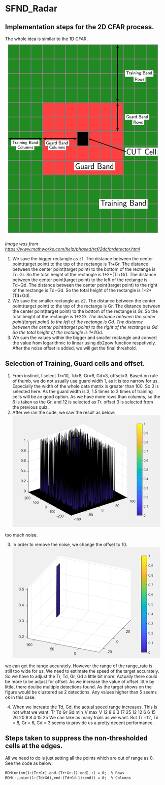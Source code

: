 # SFND_Radar

## **Implementation steps for the 2D CFAR process.**
The whole idea is similar to the 1D CFAR. 
![alt text](https://github.com/XunOuyang/SFND_Radar/blob/master/image/cfar2dbands.png)

*Image was from https://www.mathworks.com/help/phased/ref/2dcfardetector.html*
1. We save the bigger rectangle as z1. 
   The distance between the center point(target point) to the top of the rectange is Tr+Gr.
   The distance between the center point(target point) to the bottom of the rectange is Tr+Gr.
   So the total height of the rectangle is 1+2*(Tr+Gr).
   The distance between the center point(target point) to the left of the rectange is Td+Gd.
   The distance between the center point(target point) to the right of the rectange is Td+Gd.
   So the total height of the rectangle is 1+2*(Td+Gd).
2. We save the smaller rectangle as z2.
   The distance between the center point(target point) to the top of the rectange is Gr.
   The distance between the center point(target point) to the bottom of the rectange is Gr.
   So the total height of the rectangle is 1+2*Gr.
   The distance between the center point(target point) to the left of the rectange is Gd.
   The distance between the center point(target point) to the right of the rectange is Gd.
   So the total height of the rectangle is 1+2*Gd.
3. We sum the values within the bigger and smaller rectangle and convert the value from logarithmic to linear using db2pow function respetively. After the noise offset is added, we will get the final threshold. 
 

## **Selection of Training, Guard cells and offset.**
1. From instinct, I select Tr=10, Td=8, Gr=6, Gd=3, offset=3.
    Based on rule of thumb, we do not usually use guard width 1, as it is too narrow for us. Especially the width of the whole data matrix is greater than 100. So 3 is selected here. As the guard width is 3, 1.5 times to 3 times of training cells will be an good option. As we have more rows than columns, so the 6 is taken as the Gr, and 12 is selected as Tr. offset 3 is selected from the previous quiz.
2. After we ran the code, we saw the result as below:
![alt text](https://github.com/XunOuyang/SFND_Radar/blob/master/image/1.PNG)

too much noise.

3. In order to remove the noise, we change the offset to 10.
![alt text](https://github.com/XunOuyang/SFND_Radar/blob/master/image/2.PNG)

we can get the range accurately. However the range of the range_rate is still too wide for us. We need to estimate the speed of the target accurately. So we have to adjust the Tr, Td, Gr, Gd a little bit more. Actually there could be more to be adjust for offset. As we increase the value of offset little by little, there doulbe multiple detections found. As the target shows on the figure would be clustered as 2 detections. Any values higher than 5 seems ok in this case.

4. When we increate the Td, Gd, the actual speed range increases. This is not what we want. 
Tr  Td  Gr  Gd  min_V max_V
12  8   6   3   17    25
12  12  6   6   15    26
20  8   8   4   15    25
We can take as many trials as we want. But Tr =12, Td = 8, Gr = 6, Gd = 3 seems to provide us a pretty decent performance.


## **Steps taken to suppress the non-thresholded cells at the edges.**
All we need to do is just setting all the points which are out of range as 0. See the code as below:
```
RDM(union(1:(Tr+Gr),end-(Tr+Gr-1):end),:) = 0;  % Rows
RDM(:,union(1:(Td+Gd),end-(Td+Gd-1):end)) = 0;  % Columns 
```
